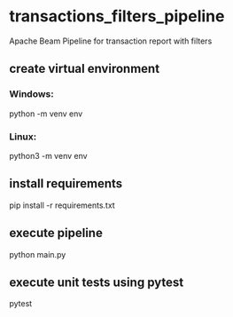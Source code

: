 # transactions_filters_pipeline
Apache Beam Pipeline for transaction report with filters

## create virtual environment
### Windows:
python -m venv env
### Linux:
python3 -m venv env

## install requirements
pip install -r requirements.txt

## execute pipeline
python main.py

## execute unit tests using pytest
pytest
